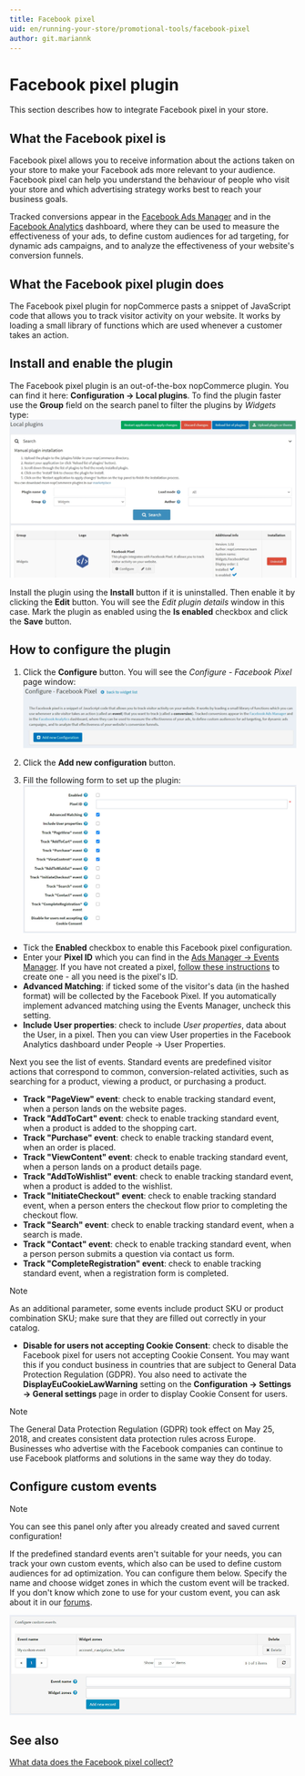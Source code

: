 ```yaml
---
title: Facebook pixel
uid: en/running-your-store/promotional-tools/facebook-pixel
author: git.mariannk
---
```


# Facebook pixel plugin

This section describes how to integrate Facebook pixel in your store.

## What the Facebook pixel is

Facebook pixel allows you to receive information about the actions taken on your store to make your Facebook ads more relevant to your audience. Facebook pixel can help you understand the behaviour of people who visit your store and which advertising strategy works best to reach your business goals.

Tracked conversions appear in the [Facebook Ads Manager](https://www.facebook.com/adsmanager) and in the [Facebook Analytics](https://business.facebook.com/analytics) dashboard, where they can be used to measure the effectiveness of your ads, to define custom audiences for ad targeting, for dynamic ads campaigns, and to analyze the effectiveness of your website's conversion funnels.

## What the Facebook pixel plugin does

The Facebook pixel plugin for nopCommerce pasts a snippet of JavaScript code that allows you to track visitor activity on your website. It works by loading a small library of functions which are used whenever a customer takes an action.

## Install and enable the plugin

The Facebook pixel plugin is an out-of-the-box nopCommerce plugin. You can find it here: **Configuration → Local plugins**. To find the plugin faster use the **Group** field on the search panel to filter the plugins by *Widgets* type:
![Find the plugin](_static/facebook-pixel/plugin-list.jpg)

Install the plugin using the **Install** button if it is uninstalled. Then enable it by clicking the **Edit** button. You will see the *Edit plugin details* window in this case. Mark the plugin as enabled using the **Is enabled** checkbox and click the **Save** button.

## How to configure the plugin

1. Click the **Configure** button. You will see the *Configure - Facebook Pixel* page window:
![Configure - Facebook Pixel](_static/facebook-pixel/configure-window.jpg)

1. Click the **Add new configuration** button.
1. Fill the following form to set up the plugin:
![Form](_static/facebook-pixel/form.jpg)

* Tick the **Enabled** checkbox to enable this Facebook pixel configuration.
* Enter your **Pixel ID** which you can find in the [Ads Manager → Events Manager](https://business.facebook.com/events_manager). If you have not created a pixel, [follow these instructions](https://www.facebook.com/business/help/952192354843755) to create one - all you need is the pixel's ID.
* **Advanced Matching**: if ticked some of the visitor's data (in the hashed format) will be collected by the Facebook Pixel. If you automatically implement advanced matching using the Events Manager, uncheck this setting.
* **Include User properties**: check to include *User properties*, data about the User, in a pixel. Then you can view User properties in the Facebook Analytics dashboard under People → User Properties.

Next you see the list of events. Standard events are predefined visitor actions that correspond to common, conversion-related activities, such as searching for a product, viewing a product, or purchasing a product.

* **Track "PageView" event**: check to enable tracking standard event, when a person lands on the website pages.
* **Track "AddToCart" event**: check to enable tracking standard event, when a product is added to the shopping cart.
* **Track "Purchase" event**: check to enable tracking standard event, when an order is placed.
* **Track "ViewContent" event**: check to enable tracking standard event, when a person lands on a product details page.
* **Track "AddToWishlist" event**: check to enable tracking standard event, when a product is added to the wishlist.
* **Track "InitiateCheckout" event**: check to enable tracking standard event, when a person enters the checkout flow prior to completing the checkout flow.
* **Track "Search" event**: check to enable tracking standard event, when a search is made.
* **Track "Contact" event**: check to enable tracking standard event, when a person person submits a question via contact us form.
* **Track "CompleteRegistration" event**: check to enable tracking standard event, when a registration form is completed.

> [!NOTE]
>
> As an additional parameter, some events include product SKU or product combination SKU; make sure that they are filled out correctly in your catalog.

* **Disable for users not accepting Cookie Consent**: check to disable the Facebook pixel for users not accepting Cookie Consent. You may want this if you conduct business in countries that are subject to General Data Protection Regulation (GDPR). You also need to activate the **DisplayEuCookieLawWarning** setting on the **Configuration → Settings → General settings** page in order to display Cookie Consent for users.

> [!NOTE]
>
> The General Data Protection Regulation (GDPR) took effect on May 25, 2018, and creates consistent data protection rules across Europe. Businesses who advertise with the Facebook companies can continue to use Facebook platforms and solutions in the same way they do today.

## Configure custom events

> [!NOTE]
>
> You can see this panel only after you already created and saved current configuration!

If the predefined standard events aren't suitable for your needs, you can track your own custom events, which also can be used to define custom audiences for ad optimization.
You can configure them below. Specify the name and choose widget zones in which the custom event will be tracked. If you don't know which zone to use for your custom event, you can ask about it in our [forums](https://www.nopcommerce.com/boards).

![Configure custom events](_static/facebook-pixel/custom-events.jpg)

## See also

[What data does the Facebook pixel collect?](https://developers.facebook.com/docs/facebook-pixel/support#pixelcollect)
